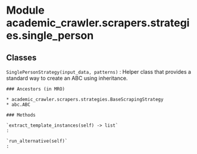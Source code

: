 Module academic_crawler.scrapers.strategies.single_person
=========================================================

Classes
-------

`SinglePersonStrategy(input_data, patterns)`
:   Helper class that provides a standard way to create an ABC using
    inheritance.

    ### Ancestors (in MRO)

    * academic_crawler.scrapers.strategies.BaseScrapingStrategy
    * abc.ABC

    ### Methods

    `extract_template_instances(self) ‑> list`
    :

    `run_alternative(self)`
    :